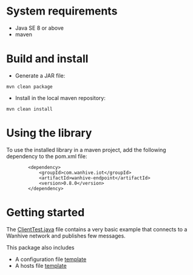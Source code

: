 # System requirements

* Java SE 8 or above
* maven

# Build and install

- Generate a JAR file:

```
mvn clean package
```

- Install in the local maven repository:

```
mvn clean install
```

# Using the library

To use the installed library in a maven project, add the following dependency to the pom.xml file:

```
		<dependency>
			<groupId>com.wanhive.iot</groupId>
			<artifactId>wanhive-endpoint</artifactId>
			<version>0.8.0</version>
		</dependency>
```

# Getting started

The [ClientTest.java](https://github.com/wanhive/endpoint.java/blob/main/src/test/java/com/wanhive/iot/test/ClientTest.java) file contains a very basic example that connects to a Wanhive network and publishes few messages.

This package also includes

- A configuration file [template](wanhive-client-java.conf)
- A hosts file [template](hosts)
